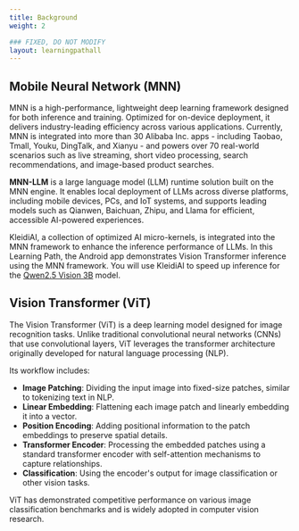 ```yaml
---
title: Background
weight: 2

### FIXED, DO NOT MODIFY
layout: learningpathall
---
```


## Mobile Neural Network (MNN)

MNN is a high-performance, lightweight deep learning framework designed for both inference and training. Optimized for on-device deployment, it delivers industry-leading efficiency across various applications. Currently, MNN is integrated into more than 30 Alibaba Inc. apps - including Taobao, Tmall, Youku, DingTalk, and Xianyu - and powers over 70 real-world scenarios such as live streaming, short video processing, search recommendations, and image-based product searches.

**MNN-LLM** is a large language model (LLM) runtime solution built on the MNN engine. It enables local deployment of LLMs across diverse platforms, including mobile devices, PCs, and IoT systems, and supports leading models such as Qianwen, Baichuan, Zhipu, and Llama for efficient, accessible AI-powered experiences.

KleidiAI, a collection of optimized AI micro-kernels, is integrated into the MNN framework to enhance the inference performance of LLMs. In this Learning Path, the Android app demonstrates Vision Transformer inference using the MNN framework. You will use KleidiAI to speed up inference for the [Qwen2.5 Vision 3B](https://huggingface.co/Qwen/Qwen2.5-VL-3B-Instruct) model.

## Vision Transformer (ViT)
The Vision Transformer (ViT) is a deep learning model designed for image recognition tasks. Unlike traditional convolutional neural networks (CNNs) that use convolutional layers, ViT leverages the transformer architecture originally developed for natural language processing (NLP).

Its workflow includes:

- **Image Patching**: Dividing the input image into fixed-size patches, similar to tokenizing text in NLP.
- **Linear Embedding**: Flattening each image patch and linearly embedding it into a vector.
- **Position Encoding**: Adding positional information to the patch embeddings to preserve spatial details.
- **Transformer Encoder**: Processing the embedded patches using a standard transformer encoder with self-attention mechanisms to capture relationships.
- **Classification**: Using the encoder's output for image classification or other vision tasks. 

ViT has demonstrated competitive performance on various image classification benchmarks and is widely adopted in computer vision research.
